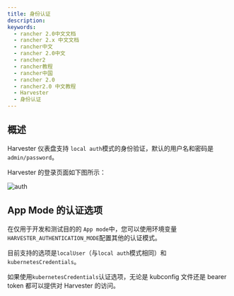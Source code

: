 ```yaml
---
title: 身份认证
description:
keywords:
  - rancher 2.0中文文档
  - rancher 2.x 中文文档
  - rancher中文
  - rancher 2.0中文
  - rancher2
  - rancher教程
  - rancher中国
  - rancher 2.0
  - rancher2.0 中文教程
  - Harvester
  - 身份认证
---
```


## 概述

Harvester 仪表盘支持 `local auth`模式的身份验证，默认的用户名和密码是`admin/password`。

Harvester 的登录页面如下图所示：

![auth](/img/harvester/authentication.png)

## App Mode 的认证选项

在仅用于开发和测试目的的 `App mode`中，您可以使用环境变量`HARVESTER_AUTHENTICATION_MODE`配置其他的认证模式。

目前支持的选项是`localUser`（与`local auth`模式相同）和`kubernetesCredentials`。

如果使用`kubernetesCredentials`认证选项，无论是 kubconfig 文件还是 bearer token 都可以提供对 Harvester 的访问。
